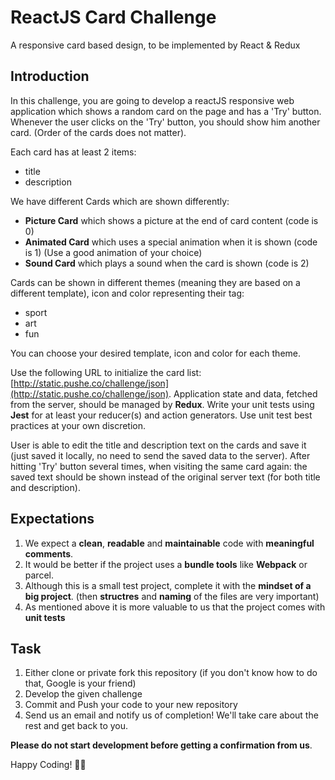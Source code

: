 # ReactJS Card Challenge
A responsive card based design, to be implemented by React &amp; Redux

## Introduction 
In this challenge, you are going to develop a reactJS responsive web application which shows a 
random card on the page and has a 'Try' button. Whenever the user clicks on the 'Try' button, 
you should show him another card. (Order of the cards does not matter).

Each card has at least 2 items:
- title
- description

We have different Cards which are shown differently:

- **Picture Card** which shows a picture at the end of card content (code is 0)
- **Animated Card** which uses a special animation when it is shown (code is 1) (Use a good animation of your choice)
- **Sound Card** which plays a sound when the card is shown (code is 2)

Cards can be shown in different themes (meaning they are based on a different template), icon and color representing their tag:

- sport
- art
- fun

You can choose your desired template, icon and color for each theme.

Use the following URL to initialize the card list: [http://static.pushe.co/challenge/json](http://static.pushe.co/challenge/json).
Application state and data, fetched from the server, should be managed by **Redux**.
Write your unit tests using **Jest** for at least your reducer(s) and action generators. Use unit test best practices at your own discretion.

User is able to edit the title and description text on the cards and save it (just saved it locally, 
no need to send the saved data to the server). After hitting 'Try' button several times, when visiting the 
same card again: the saved text should be shown instead of the original server text (for both title and description).

## Expectations

1. We expect a **clean**, **readable** and **maintainable** code with **meaningful comments**.
2. It would be better if the project uses a **bundle tools** like **Webpack** or parcel.
3. Although this is a small test project, complete it with the **mindset of a big project**. (then **structres** and **naming** of the files are very important)
4. As mentioned above it is more valuable to us that the project comes with **unit tests**

## Task

1. Either clone or private fork this repository (if you don't know how to do that, Google is your friend)
2. Develop the given challenge
3. Commit and Push your code to your new repository
3. Send us an email and notify us of completion! We'll take care about the rest and get back to you.

**Please do not start development before getting a confirmation from us**.

Happy Coding! ✊🏻

